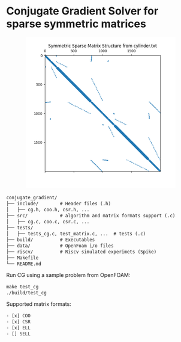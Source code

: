 # Conjugate Gradient Solver for sparse symmetric matrices 

<!-- ![image info](./media/cylinder.png =100x100) -->
<p align="center">
<img src="media/cylinder.png" width="400">
</p>

```text
conjugate_gradient/
├── include/        # Header files (.h)
│   ├── cg.h, coo.h, csr.h, ...
├── src/            # algorithm and matrix formats support (.c)
│   ├── cg.c, coo.c, csr.c, ...
├── tests/          
│   ├── tests_cg.c, test_matrix.c, ...  # tests (.c)
├── build/          # Executables 
├── data/           # OpenFoam i/o files
├── riscv/          # Riscv simulated experimets (Spike)
├── Makefile        
└── README.md       
```
Run CG using a sample problem from OpenFOAM:
```
make test_cg
./build/test_cg  
```

Supported matrix formats: 
```text
- [x] COO
- [x] CSR
- [x] ELL 
- [] SELL
```

